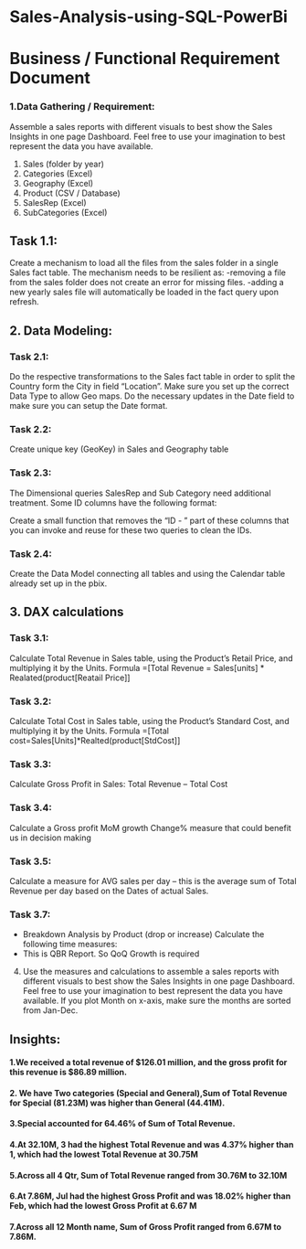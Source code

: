 # Sales-Analysis-using-SQL-PowerBi

# Business / Functional Requirement Document

### 1.Data Gathering / Requirement:
Assemble a sales reports with different visuals to best show the Sales Insights in one page Dashboard. Feel free to use your imagination to best represent the data you have available.

1.	Sales (folder by year)
2.	Categories (Excel)
3.	Geography (Excel)
4.	Product (CSV / Database)
5.	SalesRep (Excel)
6.	SubCategories (Excel)

## Task 1.1:
Create a mechanism to load all the files from the sales folder in a single Sales fact table.
The mechanism needs to be resilient as:
	-removing a file from the sales folder does not create an error for missing files.
	-adding a new yearly sales file will automatically be loaded in the fact query upon refresh.

## 2.	Data Modeling:
### Task 2.1: 
Do the respective transformations to the Sales fact table in order to split the Country form the City in field “Location”. Make sure you set up the correct Data Type to allow Geo maps.
Do the necessary updates in the Date field to make sure you can setup the Date format.
### Task 2.2: 
Create unique key (GeoKey) in Sales and Geography table

### Task 2.3:
The Dimensional queries SalesRep and Sub Category need additional treatment. Some ID columns have the following format:
 
Create a small function that removes the “ID - ” part of these columns that you can invoke and reuse for these two queries to clean the IDs.
### Task 2.4: 
Create the Data Model connecting all tables and using the Calendar table already set up in the pbix.

## 3.	DAX calculations
### Task 3.1:
Calculate Total Revenue in Sales table, using the Product’s Retail Price, and multiplying it by the Units.
Formula =[Total Revenue = Sales[units] * Realated(product[Reatail Price]]
### Task 3.2:
 Calculate Total Cost in Sales table, using the Product’s Standard Cost, and multiplying it by the Units.
 Formula =[Total cost=Sales[Units]*Realted(product[StdCost]]
### Task 3.3:
Calculate Gross Profit in Sales: Total Revenue – Total Cost
### Task 3.4:
Calculate a Gross profit MoM growth Change% measure that could benefit us in decision making
### Task 3.5:
Calculate a measure for AVG sales per day – this is the average sum of Total Revenue per day based on the Dates of actual Sales.	
### Task 3.7: 
-	Breakdown Analysis by Product (drop or increase)
Calculate the following time measures:
-	This is QBR Report. So QoQ Growth is required

4.	Use the measures and calculations to assemble a sales reports with different visuals to best show the Sales Insights in one page Dashboard. Feel free to use your imagination to best represent the data you have available.
If you plot Month on x-axis, make sure the months are sorted from Jan-Dec.


## Insights:

#### 1.We received a total revenue of $126.01 million, and the gross profit for this revenue is $86.89 million.
#### 2. We have Two categories (Special and General),Sum of Total Revenue for Special (81.23M) was higher than General (44.41M).
#### 3.Special accounted for 64.46% of Sum of Total Revenue.
#### 4.At 32.10M, 3 had the highest  Total Revenue and was 4.37% higher than 1, which had the lowest  Total Revenue at 30.75M
#### 5.Across all 4 Qtr, Sum of Total Revenue ranged from 30.76M to 32.10M
#### 6.At 7.86M, Jul had the highest  Gross Profit and was 18.02% higher than Feb, which had the lowest  Gross Profit at 6.67 M
#### 7.Across all 12 Month name, Sum of Gross Profit ranged from 6.67M to 7.86M.
